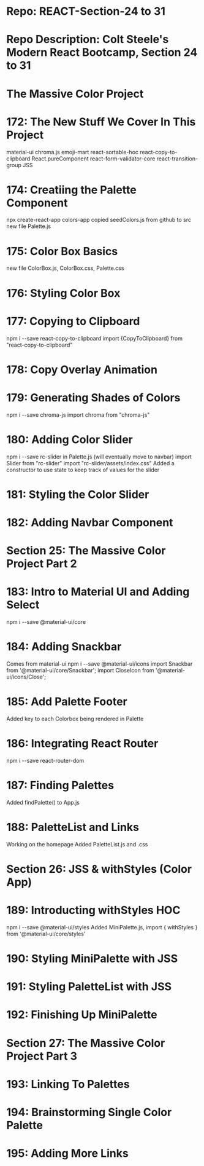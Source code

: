 # Repo: REACT-Section-24 to 31
# Repo Description: Colt Steele's Modern React Bootcamp, Section 24 to 31
# The Massive Color Project

# 172: The New Stuff We Cover In This Project
   material-ui
   chroma.js
   emoji-mart
   react-sortable-hoc
   react-copy-to-clipboard
   React.pureComponent
   react-form-validator-core
   react-transition-group
   JSS

# 174: Creatiing the Palette Component
   npx create-react-app colors-app
   copied seedColors.js from github to src
   new file Palette.js

# 175: Color Box Basics
   new file ColorBox.js, ColorBox.css, Palette.css

# 176: Styling Color Box

# 177: Copying to Clipboard
   npm i --save react-copy-to-clipboard
   import {CopyToClipboard} from "react-copy-to-clipboard"

# 178: Copy Overlay Animation

# 179: Generating Shades of Colors
   npm i --save chroma-js
   import chroma from "chroma-js"

# 180: Adding Color Slider
   npm i --save rc-slider
   in Palette.js (will eventually move to navbar)
      import Slider from "rc-slider"
      import "rc-slider/assets/index.css"
      <Slider />
      Added a constructor to use state to keep track of values for the slider

# 181: Styling the Color Slider

# 182: Adding Navbar Component

# Section 25: The Massive Color Project Part 2
# 183: Intro to Material UI and Adding Select
   npm i --save @material-ui/core

# 184: Adding Snackbar
   Comes from material-ui
   npm i --save @material-ui/icons
   import Snackbar from '@material-ui/core/Snackbar';
   import CloseIcon from '@material-ui/icons/Close';

# 185: Add Palette Footer
   Added key to each Colorbox being rendered in Palette

# 186: Integrating React Router
   npm i --save react-router-dom

# 187: Finding Palettes
   Added findPalette() to App.js

# 188: PaletteList and Links
   Working on the homepage
   Added PaletteList.js and .css

# Section 26: JSS & withStyles (Color App)
# 189: Introducting withStyles HOC
   npm i --save @material-ui/styles
   Added MiniPalette.js, import { withStyles } from '@material-ui/core/styles'

# 190: Styling MiniPalette with JSS

# 191: Styling PaletteList with JSS

# 192: Finishing Up MiniPalette

# Section 27: The Massive Color Project Part 3
# 193: Linking To Palettes

# 194: Brainstorming Single Color Palette

# 195: Adding More Links
